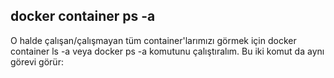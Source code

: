 ## docker container ps -a

O halde çalışan/çalışmayan tüm container'larımızı görmek için docker container ls -a veya docker ps -a komutunu çalıştıralım. Bu iki komut da aynı görevi görür:

